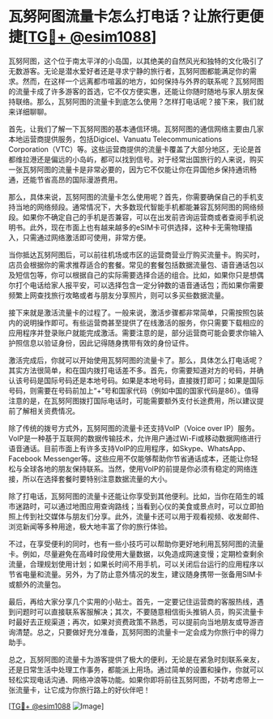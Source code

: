 # 瓦努阿图流量卡怎么打电话？让旅行更便捷[[TG💪+ @esim1088](https://t.me/s/esim1088)]

瓦努阿图，这个位于南太平洋的小岛国，以其绝美的自然风光和独特的文化吸引了无数游客。无论是潜水爱好者还是寻求宁静的旅行者，瓦努阿图都能满足你的需求。然而，在这样一个远离都市喧嚣的地方，如何保持与外界的联系呢？瓦努阿图的流量卡成了许多游客的首选，它不仅方便实惠，还能让你随时随地与家人朋友保持联络。那么，瓦努阿图的流量卡到底怎么使用？怎样打电话呢？接下来，我们就来详细聊聊。

首先，让我们了解一下瓦努阿图的基本通信环境。瓦努阿图的通信网络主要由几家本地运营商提供服务，包括Digicel、Vanuatu Telecommunications Corporation（VTC）等。这些运营商提供的流量卡覆盖了大部分地区，无论是首都维拉港还是偏远的小岛屿，都可以找到信号。对于经常出国旅行的人来说，购买一张瓦努阿图的流量卡是非常必要的，因为它不仅能让你在异国他乡保持通讯畅通，还能节省高昂的国际漫游费用。

那么，具体来说，瓦努阿图的流量卡怎么使用呢？首先，你需要确保自己的手机支持当地的网络频段。通常情况下，大多数现代智能手机都能兼容瓦努阿图的网络频段。如果你不确定自己的手机是否兼容，可以在出发前咨询运营商或者查阅手机说明书。此外，现在市面上也有越来越多的eSIM卡可供选择，这种卡无需物理插入，只需通过网络激活即可使用，非常方便。

当你抵达瓦努阿图后，可以前往机场或市区的运营商营业厅购买流量卡。购买时，店员会根据你的需求推荐适合的套餐。常见的套餐包括数据流量包、语音通话包以及短信包等，你可以根据自己的实际需要选择合适的组合。比如，如果你只是想偶尔打个电话给家人报平安，可以选择包含一定分钟数的语音通话包；而如果你需要频繁上网查找旅行攻略或者与朋友分享照片，则可以多买些数据流量。

接下来就是激活流量卡的过程了。一般来说，激活步骤都非常简单，只需按照包装内的说明操作即可。有些运营商甚至提供了在线激活的服务，你只需要下载相应的应用程序并登录账户就能完成激活。需要注意的是，部分运营商可能会要求你输入护照信息以验证身份，因此记得随身携带有效的身份证件。

激活完成后，你就可以开始使用瓦努阿图的流量卡了。那么，具体怎么打电话呢？其实方法很简单，和在国内拨打电话差不多。首先，你需要知道对方的号码，并确认该号码是国际号码还是本地号码。如果是本地号码，直接拨打即可；如果是国际号码，则需要在号码前加上“+”号和国家代码（例如中国的国家代码是86）。值得注意的是，在瓦努阿图拨打国际电话时，可能需要额外支付长途费用，所以建议提前了解相关资费情况。

除了传统的拨号方式外，瓦努阿图的流量卡还支持VoIP（Voice over IP）服务。VoIP是一种基于互联网的数据传输技术，允许用户通过Wi-Fi或移动数据网络进行语音通话。目前市面上有许多支持VoIP的应用程序，如Skype、WhatsApp、Facebook Messenger等。这些应用不仅能够帮助你节省通话成本，还能让你轻松与全球各地的朋友保持联系。当然，使用VoIP的前提是你必须有稳定的网络连接，所以在选择套餐时要特别注意数据流量的大小。

除了打电话，瓦努阿图的流量卡还能让你享受到其他便利。比如，当你在陌生的城市迷路时，可以通过地图应用查询路线；当看到心仪的美食或景点时，可以立即拍照上传到社交媒体与朋友们分享。此外，流量卡还可以用于观看视频、收发邮件、浏览新闻等多种用途，极大地丰富了你的旅行体验。

不过，在享受便利的同时，也有一些小技巧可以帮助你更好地利用瓦努阿图的流量卡。例如，尽量避免在高峰时段使用大量数据，以免造成网速变慢；定期检查剩余流量，合理规划使用计划；如果长时间不用手机，可以关闭后台运行的应用程序以节省电量和流量。另外，为了防止意外情况的发生，建议随身携带一张备用SIM卡或额外的流量包。

最后，再给大家分享几个实用的小贴士。首先，一定要记住运营商的客服热线，遇到问题时可以直接联系客服解决；其次，不要随意相信街头推销人员，购买流量卡时最好去正规渠道；再次，如果对资费政策不熟悉，可以提前向当地朋友或导游咨询清楚。总之，只要做好充分准备，瓦努阿图的流量卡一定会成为你旅行中的得力助手。

总之，瓦努阿图的流量卡为游客提供了极大的便利，无论是在紧急时刻联系亲友，还是日常生活中处理工作事务，都能派上用场。通过简单的设置和操作，你就可以轻松实现电话沟通、网络冲浪等功能。如果你即将前往瓦努阿图，不妨考虑带上一张流量卡，让它成为你旅行路上的好伙伴吧！

[[TG💪+ @esim1088](https://t.me/s/esim1088) ![Image](https://i.postimg.cc/4NQfJmqS/Snipaste-2025-05-13-00-14-12.png)]